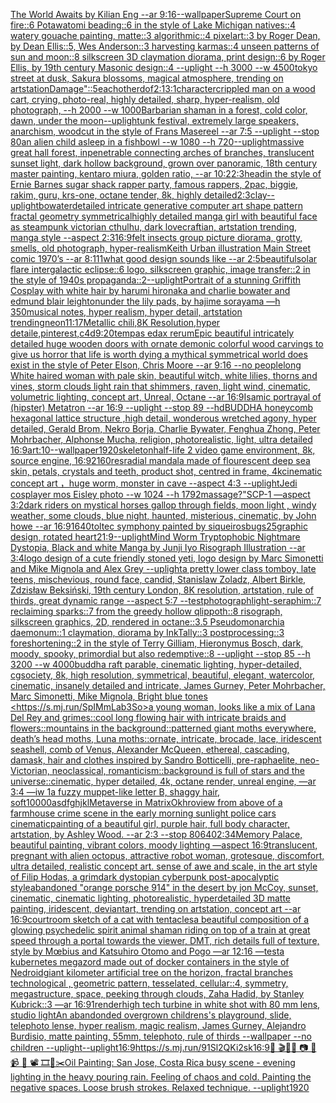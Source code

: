 [The World Awaits by Kilian Eng --ar 9:16](https://www.ebank.nz/aiartgenerator?category=The%20World%20Awaits%20by%20Kilian%20Eng%20--ar%209%3A16)[--wallpaper](https://www.ebank.nz/aiartgenerator?category=--wallpaper)[Supreme Court on fire::6 Potawatomi beading::6 in the style of Lake Michigan natives::4 watery gouache painting, matte::3 algorithmic::4 pixelart::3 by Roger Dean, by Dean Ellis::5, Wes Anderson::3 harvesting karmas::4 unseen patterns of sun and moon::8 silkscreen 3D claymation diorama, print design::6 by Roger Ellis, by 19th century Masonic design::4 --uplight --h 3000 --w 4500](https://www.ebank.nz/aiartgenerator?category=Supreme%20Court%20on%20fire%3A%3A6%20Potawatomi%20beading%3A%3A6%20in%20the%20style%20of%20Lake%20Michigan%20natives%3A%3A4%20watery%20gouache%20painting%2C%20matte%3A%3A3%20algorithmic%3A%3A4%20pixelart%3A%3A3%20by%20Roger%20Dean%2C%20by%20Dean%20Ellis%3A%3A5%2C%20Wes%20Anderson%3A%3A3%20harvesting%20karmas%3A%3A4%20unseen%20patterns%20of%20sun%20and%20moon%3A%3A8%20silkscreen%203D%20claymation%20diorama%2C%20print%20design%3A%3A6%20by%20Roger%20Ellis%2C%20by%2019th%20century%20Masonic%20design%3A%3A4%20--uplight%20--h%203000%20--w%204500)[tokyo street at dusk, Sakura blossoms, magical atmosphere, trending on artstation](https://www.ebank.nz/aiartgenerator?category=tokyo%20street%20at%20dusk%2C%20Sakura%20blossoms%2C%20magical%20atmosphere%2C%20trending%20on%20artstation)[Damage"::5](https://www.ebank.nz/aiartgenerator?category=Damage%22%3A%3A5)[eachother](https://www.ebank.nz/aiartgenerator?category=eachother)[dof](https://www.ebank.nz/aiartgenerator?category=dof)[2:1](https://www.ebank.nz/aiartgenerator?category=2%3A1)[3:1](https://www.ebank.nz/aiartgenerator?category=3%3A1)[character](https://www.ebank.nz/aiartgenerator?category=character)[crippled man on a wood cart, crying, photo-real, highly detailed, sharp, hyper-realism, old photograph, --h 2000 --w 1000](https://www.ebank.nz/aiartgenerator?category=crippled%20man%20on%20a%20wood%20cart%2C%20crying%2C%20photo-real%2C%20highly%20detailed%2C%20sharp%2C%20hyper-realism%2C%20old%20photograph%2C%20--h%202000%20--w%201000)[Barbarian shaman in a forest, cold color, dawn, under the moon](https://www.ebank.nz/aiartgenerator?category=Barbarian%20shaman%20in%20a%20forest%2C%20cold%20color%2C%20dawn%2C%20under%20the%20moon)[--uplight](https://www.ebank.nz/aiartgenerator?category=--uplight)[unk festival, extremely large speakers, anarchism, woodcut in the style of Frans Masereel --ar 7:5 --uplight --stop 80](https://www.ebank.nz/aiartgenerator?category=unk%20festival%2C%20extremely%20large%20speakers%2C%20anarchism%2C%20woodcut%20in%20the%20style%20of%20Frans%20Masereel%20--ar%207%3A5%20--uplight%20--stop%2080)[an alien child asleep in a fishbowl --w 1080 --h 720](https://www.ebank.nz/aiartgenerator?category=an%20alien%20child%20asleep%20in%20a%20fishbowl%20--w%201080%20--h%20720)[--uplight](https://www.ebank.nz/aiartgenerator?category=--uplight)[massive great hall forest, inpenetrable connecting arches of branches, translucent sunset light, dark hollow background, grown over panoramic, 18th century master painting, kentaro miura, golden ratio, --ar 10:2](https://www.ebank.nz/aiartgenerator?category=massive%20great%20hall%20forest%2C%20inpenetrable%20connecting%20arches%20of%20branches%2C%20translucent%20sunset%20light%2C%20dark%20hollow%20background%2C%20grown%20over%20panoramic%2C%2018th%20century%20master%20painting%2C%20kentaro%20miura%2C%20golden%20ratio%2C%20--ar%2010%3A2)[2:3](https://www.ebank.nz/aiartgenerator?category=2%3A3)[head](https://www.ebank.nz/aiartgenerator?category=head)[in the style of Ernie Barnes sugar shack rapper party, famous rappers,  2pac, biggie, rakim, guru, krs-one, octane tender,  8k, highly detailed](https://www.ebank.nz/aiartgenerator?category=in%20the%20style%20of%20Ernie%20Barnes%20sugar%20shack%20rapper%20party%2C%20famous%20rappers%2C%20%202pac%2C%20biggie%2C%20rakim%2C%20guru%2C%20krs-one%2C%20octane%20tender%2C%20%208k%2C%20highly%20detailed)[2:3](https://www.ebank.nz/aiartgenerator?category=2%3A3)[clay](https://www.ebank.nz/aiartgenerator?category=clay)[--uplight](https://www.ebank.nz/aiartgenerator?category=--uplight)[bowater](https://www.ebank.nz/aiartgenerator?category=bowater)[detailed intricate generative computer art shape pattern fractal geometry  symmetrical](https://www.ebank.nz/aiartgenerator?category=detailed%20intricate%20generative%20computer%20art%20shape%20pattern%20fractal%20geometry%20%20symmetrical)[highly detailed manga girl with beautiful face as steampunk victorian cthulhu, dark lovecraftian, artstation trending, manga style --aspect 2:3](https://www.ebank.nz/aiartgenerator?category=highly%20detailed%20manga%20girl%20with%20beautiful%20face%20as%20steampunk%20victorian%20cthulhu%2C%20dark%20lovecraftian%2C%20artstation%20trending%2C%20manga%20style%20--aspect%202%3A3)[16:9](https://www.ebank.nz/aiartgenerator?category=16%3A9)[felt insects group picture diorama, grotty, smells, old photograph, hyper-realism](https://www.ebank.nz/aiartgenerator?category=felt%20insects%20group%20picture%20diorama%2C%20grotty%2C%20smells%2C%20old%20photograph%2C%20hyper-realism)[Keith Urban illustration Main Street comic 1970’s --ar 8:11](https://www.ebank.nz/aiartgenerator?category=Keith%20Urban%20illustration%20Main%20Street%20comic%201970%E2%80%99s%20--ar%208%3A11)[1](https://www.ebank.nz/aiartgenerator?category=1)[what good design sounds like --ar 2:5](https://www.ebank.nz/aiartgenerator?category=what%20good%20design%20sounds%20like%20--ar%202%3A5)[beautiful](https://www.ebank.nz/aiartgenerator?category=beautiful)[solar flare intergalactic eclipse::6 logo, silkscreen graphic, image transfer::2 in the style of 1940s propaganda::2](https://www.ebank.nz/aiartgenerator?category=solar%20flare%20intergalactic%20eclipse%3A%3A6%20logo%2C%20silkscreen%20graphic%2C%20image%20transfer%3A%3A2%20in%20the%20style%20of%201940s%20propaganda%3A%3A2)[--uplight](https://www.ebank.nz/aiartgenerator?category=--uplight)[Portrait of a stunning Griffith Cosplay with white hair by harumi hironaka and charlie bowater and edmund blair leighton](https://www.ebank.nz/aiartgenerator?category=Portrait%20of%20a%20stunning%20Griffith%20Cosplay%20with%20white%20hair%20by%20harumi%20hironaka%20and%20charlie%20bowater%20and%20edmund%20blair%20leighton)[under the lily pads, by hajime sorayama —h 350](https://www.ebank.nz/aiartgenerator?category=under%20the%20lily%20pads%2C%20by%20hajime%20sorayama%20%E2%80%94h%20350)[musical notes, hyper realism, hyper detail, artstation trending](https://www.ebank.nz/aiartgenerator?category=musical%20notes%2C%20hyper%20realism%2C%20hyper%20detail%2C%20artstation%20trending)[neon](https://www.ebank.nz/aiartgenerator?category=neon)[11:17](https://www.ebank.nz/aiartgenerator?category=11%3A17)[Metallic chili,8K Resolution,hyper detaile,pinterest,c4d](https://www.ebank.nz/aiartgenerator?category=Metallic%20chili%2C8K%20Resolution%2Chyper%20detaile%2Cpinterest%2Cc4d)[9:20](https://www.ebank.nz/aiartgenerator?category=9%3A20)[tempas edax rerum](https://www.ebank.nz/aiartgenerator?category=tempas%20edax%20rerum)[Epic beautiful intricately detailed huge wooden doors with ornate demonic colorful wood carvings to give us horror that life is worth dying a mythical symmetrical world does exist in the style of Peter Elson, Chris Moore --ar 9:16 --no people](https://www.ebank.nz/aiartgenerator?category=Epic%20beautiful%20intricately%20detailed%20huge%20wooden%20doors%20with%20ornate%20demonic%20colorful%20wood%20carvings%20to%20give%20us%20horror%20that%20life%20is%20worth%20dying%20a%20mythical%20symmetrical%20world%20does%20exist%20in%20the%20style%20of%20Peter%20Elson%2C%20Chris%20Moore%20--ar%209%3A16%20--no%20people)[long White haired woman with pale skin, beautiful witch, white lilies, thorns and vines, storm clouds light rain that shimmers, raven, light wind, cinematic, volumetric lighting, concept art, Unreal, Octane --ar 16:9](https://www.ebank.nz/aiartgenerator?category=long%20White%20haired%20woman%20with%20pale%20skin%2C%20beautiful%20witch%2C%20white%20lilies%2C%20thorns%20and%20vines%2C%20storm%20clouds%20light%20rain%20that%20shimmers%2C%20raven%2C%20light%20wind%2C%20cinematic%2C%20volumetric%20lighting%2C%20concept%20art%2C%20Unreal%2C%20Octane%20--ar%2016%3A9)[Isamic portrayal of (hipster) Metatron --ar 16:9 --uplight --stop 89 --hd](https://www.ebank.nz/aiartgenerator?category=Isamic%20portrayal%20of%20%28hipster%29%20Metatron%20--ar%2016%3A9%20--uplight%20--stop%2089%20--hd)[BUDDHA  honeycomb hexagonal lattice structure ,high detail, wonderous wretched agony, hyper detailed, Gerald Brom, Nekro Borja, Charlie Bywater, Fenghua Zhong, Peter Mohrbacher, Alphonse Mucha, religion, photorealistic, light, ultra detailed 16:9](https://www.ebank.nz/aiartgenerator?category=BUDDHA%20%20honeycomb%20hexagonal%20lattice%20structure%20%2Chigh%20detail%2C%20wonderous%20wretched%20agony%2C%20hyper%20detailed%2C%20Gerald%20Brom%2C%20Nekro%20Borja%2C%20Charlie%20Bywater%2C%20Fenghua%20Zhong%2C%20Peter%20Mohrbacher%2C%20Alphonse%20Mucha%2C%20religion%2C%20photorealistic%2C%20light%2C%20ultra%20detailed%2016%3A9)[art:10--wallpaper](https://www.ebank.nz/aiartgenerator?category=art%3A10--wallpaper)[1920](https://www.ebank.nz/aiartgenerator?category=1920)[skeleton](https://www.ebank.nz/aiartgenerator?category=skeleton)[half-life 2 video game environment, 8k, source engine, 16:9](https://www.ebank.nz/aiartgenerator?category=half-life%202%20video%20game%20environment%2C%208k%2C%20source%20engine%2C%2016%3A9)[2160](https://www.ebank.nz/aiartgenerator?category=2160)[res](https://www.ebank.nz/aiartgenerator?category=res)[radial mandala made of flourescent deep sea skin, petals, crystals and teeth, product shot, centred in frame, 4k](https://www.ebank.nz/aiartgenerator?category=radial%20mandala%20made%20of%20flourescent%20deep%20sea%20skin%2C%20petals%2C%20crystals%20and%20teeth%2C%20product%20shot%2C%20centred%20in%20frame%2C%204k)[cinematic concept art ，huge worm, monster in cave  --aspect 4:3 --uplight](https://www.ebank.nz/aiartgenerator?category=cinematic%20concept%20art%20%EF%BC%8Chuge%20worm%2C%20monster%20in%20cave%20%20--aspect%204%3A3%20--uplight)[Jedi cosplayer mos Eisley photo --w 1024 --h 1792](https://www.ebank.nz/aiartgenerator?category=Jedi%20cosplayer%20mos%20Eisley%20photo%20--w%201024%20--h%201792)[massage?"](https://www.ebank.nz/aiartgenerator?category=massage%3F%22)[SCP-1 —aspect 3:2](https://www.ebank.nz/aiartgenerator?category=SCP-1%20%E2%80%94aspect%203%3A2)[dark riders on mystical horses gallop through fields, moon light , windy weather, some clouds, blue night, haunted, misterious, cinematic, by John howe --ar 16:9](https://www.ebank.nz/aiartgenerator?category=dark%20riders%20on%20mystical%20horses%20gallop%20through%20fields%2C%20moon%20light%20%2C%20windy%20weather%2C%20some%20clouds%2C%20blue%20night%2C%20haunted%2C%20misterious%2C%20cinematic%2C%20by%20John%20howe%20--ar%2016%3A9)[1640](https://www.ebank.nz/aiartgenerator?category=1640)[toltec symphony painted by siqueiros](https://www.ebank.nz/aiartgenerator?category=toltec%20symphony%20painted%20by%20siqueiros)[bugs](https://www.ebank.nz/aiartgenerator?category=bugs)[25](https://www.ebank.nz/aiartgenerator?category=25)[graphic design, rotated heart](https://www.ebank.nz/aiartgenerator?category=graphic%20design%2C%20rotated%20heart)[21:9](https://www.ebank.nz/aiartgenerator?category=21%3A9)[--uplight](https://www.ebank.nz/aiartgenerator?category=--uplight)[Mind Worm  Tryptophobic Nightmare Dystopia, Black and white Manga by Junji Iyo Risograph  Illustration --ar 3:4](https://www.ebank.nz/aiartgenerator?category=Mind%20Worm%20%20Tryptophobic%20Nightmare%20Dystopia%2C%20Black%20and%20white%20Manga%20by%20Junji%20Iyo%20Risograph%20%20Illustration%20--ar%203%3A4)[logo design of a cute friendly stoned yeti, logo design by Marc Simonetti and Mike Mignola and Alex Grey --uplight](https://www.ebank.nz/aiartgenerator?category=logo%20design%20of%20a%20cute%20friendly%20stoned%20yeti%2C%20logo%20design%20by%20Marc%20Simonetti%20and%20Mike%20Mignola%20and%20Alex%20Grey%20--uplight)[a pretty lower class tomboy, late teens, mischevious, round face, candid, Stanislaw Zoladz, Albert Birkle, Zdzisław Beksiński, 19th century London, 8K resolution, artstation, rule of thirds, great dynamic range --aspect 5:7 --test](https://www.ebank.nz/aiartgenerator?category=a%20pretty%20lower%20class%20tomboy%2C%20late%20teens%2C%20mischevious%2C%20round%20face%2C%20candid%2C%20Stanislaw%20Zoladz%2C%20Albert%20Birkle%2C%20Zdzis%C5%82aw%20Beksi%C5%84ski%2C%2019th%20century%20London%2C%208K%20resolution%2C%20artstation%2C%20rule%20of%20thirds%2C%20great%20dynamic%20range%20--aspect%205%3A7%20--test)[photograph](https://www.ebank.nz/aiartgenerator?category=photograph)[light-seraphim::7 reclaiming sparks::7 from the greedy hollow qlippoth::8 risograph, silkscreen graphics, 2D, rendered in octane::3.5 Pseudomonarchia daemonum::1 claymation, diorama by InkTally::3 postprocessing::3 foreshortening::2 in the style of Terry Gilliam, Hieronymus Bosch, dark, moody, spooky, primordial but also redemptive::8 --uplight --stop 85 --h 3200 --w 4000](https://www.ebank.nz/aiartgenerator?category=light-seraphim%3A%3A7%20reclaiming%20sparks%3A%3A7%20from%20the%20greedy%20hollow%20qlippoth%3A%3A8%20risograph%2C%20silkscreen%20graphics%2C%202D%2C%20rendered%20in%20octane%3A%3A3.5%20Pseudomonarchia%20daemonum%3A%3A1%20claymation%2C%20diorama%20by%20InkTally%3A%3A3%20postprocessing%3A%3A3%20foreshortening%3A%3A2%20in%20the%20style%20of%20Terry%20Gilliam%2C%20Hieronymus%20Bosch%2C%20dark%2C%20moody%2C%20spooky%2C%20primordial%20but%20also%20redemptive%3A%3A8%20--uplight%20--stop%2085%20--h%203200%20--w%204000)[buddha raft parable, cinematic lighting, hyper-detailed, cgsociety, 8k, high resolution, symmetrical, beautiful, elegant, watercolor, cinematic, insanely detailed and intricate, James Gurney, Peter Mohrbacher, Marc Simonetti, Mike Mignola, Bright blue tones <<https://s.mj.run/SpIMmLab3So>>](https://www.ebank.nz/aiartgenerator?category=buddha%20raft%20parable%2C%20cinematic%20lighting%2C%20hyper-detailed%2C%20cgsociety%2C%208k%2C%20high%20resolution%2C%20symmetrical%2C%20beautiful%2C%20elegant%2C%20watercolor%2C%20cinematic%2C%20insanely%20detailed%20and%20intricate%2C%20James%20Gurney%2C%20Peter%20Mohrbacher%2C%20Marc%20Simonetti%2C%20Mike%20Mignola%2C%20Bright%20blue%20tones%20%3C%3Chttps%3A//s.mj.run/SpIMmLab3So%3E%3E)[a young woman, looks like a mix of Lana Del Rey and grimes::cool long flowing hair with intricate braids and flowers::mountains in the background::patterned giant moths everywhere, death’s head moths, Luna moths::ornate, intricate, brocade, lace, iridescent seashell, comb of Venus, Alexander McQueen, ethereal, cascading, damask, hair and clothes inspired by Sandro Botticelli, pre-raphaelite, neo-Victorian, neoclassical, romanticism::background is full of stars and the universe::cinematic, hyper detailed, 4k, octane render, unreal engine, —ar 3:4 —iw 1](https://www.ebank.nz/aiartgenerator?category=a%20young%20woman%2C%20looks%20like%20a%20mix%20of%20Lana%20Del%20Rey%20and%20grimes%3A%3Acool%20long%20flowing%20hair%20with%20intricate%20braids%20and%20flowers%3A%3Amountains%20in%20the%20background%3A%3Apatterned%20giant%20moths%20everywhere%2C%20death%E2%80%99s%20head%20moths%2C%20Luna%20moths%3A%3Aornate%2C%20intricate%2C%20brocade%2C%20lace%2C%20iridescent%20seashell%2C%20comb%20of%20Venus%2C%20Alexander%20McQueen%2C%20ethereal%2C%20cascading%2C%20damask%2C%20hair%20and%20clothes%20inspired%20by%20Sandro%20Botticelli%2C%20pre-raphaelite%2C%20neo-Victorian%2C%20neoclassical%2C%20romanticism%3A%3Abackground%20is%20full%20of%20stars%20and%20the%20universe%3A%3Acinematic%2C%20hyper%20detailed%2C%204k%2C%20octane%20render%2C%20unreal%20engine%2C%20%E2%80%94ar%203%3A4%20%E2%80%94iw%201)[a fuzzy muppet-like letter B, shaggy hair, soft](https://www.ebank.nz/aiartgenerator?category=a%20fuzzy%20muppet-like%20letter%20B%2C%20shaggy%20hair%2C%20soft)[10000](https://www.ebank.nz/aiartgenerator?category=10000)[asdfghjkl](https://www.ebank.nz/aiartgenerator?category=asdfghjkl)[Metaverse in Matrix](https://www.ebank.nz/aiartgenerator?category=Metaverse%20in%20Matrix)[Okhro](https://www.ebank.nz/aiartgenerator?category=Okhro)[view from above of a farmhouse crime scene in the early morning sunlight police cars cinematic](https://www.ebank.nz/aiartgenerator?category=view%20from%20above%20of%20a%20farmhouse%20crime%20scene%20in%20the%20early%20morning%20sunlight%20police%20cars%20cinematic)[painting of a beautiful girl, purple hair, full body character, artstation, by Ashley Wood. --ar 2:3 --stop 80](https://www.ebank.nz/aiartgenerator?category=painting%20of%20a%20beautiful%20girl%2C%20purple%20hair%2C%20full%20body%20character%2C%20artstation%2C%20by%20Ashley%20Wood.%20--ar%202%3A3%20--stop%2080)[640](https://www.ebank.nz/aiartgenerator?category=640)[2:3](https://www.ebank.nz/aiartgenerator?category=2%3A3)[4](https://www.ebank.nz/aiartgenerator?category=4)[Memory Palace, beautiful painting, vibrant colors, moody lighting —aspect 16:9](https://www.ebank.nz/aiartgenerator?category=Memory%20Palace%2C%20beautiful%20painting%2C%20vibrant%20colors%2C%20moody%20lighting%20%E2%80%94aspect%2016%3A9)[translucent, pregnant with alien octopus, attractive robot woman, grotesque, discomfort, ultra detailed, realistic concept art. sense of awe and scale, in the art style of Filip Hodas, a grimdark dystopian cyberpunk post-apocalyptic style](https://www.ebank.nz/aiartgenerator?category=translucent%2C%20pregnant%20with%20alien%20octopus%2C%20attractive%20robot%20woman%2C%20grotesque%2C%20discomfort%2C%20ultra%20detailed%2C%20realistic%20concept%20art.%20sense%20of%20awe%20and%20scale%2C%20in%20the%20art%20style%20of%20Filip%20Hodas%2C%20a%20grimdark%20dystopian%20cyberpunk%20post-apocalyptic%20style)[abandoned "orange porsche 914" in the desert by jon McCoy, sunset, cinematic, cinematic lighting, photorealistic, hyperdetailed 3D matte painting, iridescent, deviantart, trending on artstation, concept art --ar 16:9](https://www.ebank.nz/aiartgenerator?category=abandoned%20%22orange%20porsche%20914%22%20in%20the%20desert%20by%20jon%20McCoy%2C%20sunset%2C%20cinematic%2C%20cinematic%20lighting%2C%20photorealistic%2C%20hyperdetailed%203D%20matte%20painting%2C%20iridescent%2C%20deviantart%2C%20trending%20on%20artstation%2C%20concept%20art%20--ar%2016%3A9)[courtroom sketch of a cat with tentacles](https://www.ebank.nz/aiartgenerator?category=courtroom%20sketch%20of%20a%20cat%20with%20tentacles)[a beautiful composition of a glowing psychedelic spirit animal shaman riding on top of a train at great speed through a portal towards the viewer, DMT,  rich details full of texture, style by Mœbius and Katsuhiro Otomo and Pogo —ar 12:16 —test](https://www.ebank.nz/aiartgenerator?category=a%20beautiful%20composition%20of%20a%20glowing%20psychedelic%20spirit%20animal%20shaman%20riding%20on%20top%20of%20a%20train%20at%20great%20speed%20through%20a%20portal%20towards%20the%20viewer%2C%20DMT%2C%20%20rich%20details%20full%20of%20texture%2C%20style%20by%20M%C5%93bius%20and%20Katsuhiro%20Otomo%20and%20Pogo%20%E2%80%94ar%2012%3A16%20%E2%80%94test)[a kubernetes megazord made out of docker containers in the style of Nedroid](https://www.ebank.nz/aiartgenerator?category=a%20kubernetes%20megazord%20made%20out%20of%20docker%20containers%20in%20the%20style%20of%20Nedroid)[giant kilometer artificial tree on the horizon, fractal branches technological , geometric pattern, tesselated, cellular::4, symmetry, megastructure, space, peeking through clouds, Zaha Hadid, by Stanley Kubrick::3 —ar 16:9](https://www.ebank.nz/aiartgenerator?category=giant%20kilometer%20artificial%20tree%20on%20the%20horizon%2C%20fractal%20branches%20technological%20%2C%20geometric%20pattern%2C%20tesselated%2C%20cellular%3A%3A4%2C%20symmetry%2C%20megastructure%2C%20space%2C%20peeking%20through%20clouds%2C%20Zaha%20Hadid%2C%20by%20Stanley%20Kubrick%3A%3A3%20%E2%80%94ar%2016%3A9)[1](https://www.ebank.nz/aiartgenerator?category=1)[render](https://www.ebank.nz/aiartgenerator?category=render)[high tech turbine in white shot with 80 mm lens, studio light](https://www.ebank.nz/aiartgenerator?category=high%20tech%20turbine%20in%20white%20shot%20with%2080%20mm%20lens%2C%20studio%20light)[An abandonded overgrown childrens's playground, slide, telephoto lense, hyper realism, magic realism, James Gurney, Alejandro Burdisio, matte painting, 55mm, telephoto, rule of thirds --wallpaper --no children --uplight](https://www.ebank.nz/aiartgenerator?category=An%20abandonded%20overgrown%20childrens%27s%20playground%2C%20slide%2C%20telephoto%20lense%2C%20hyper%20realism%2C%20magic%20realism%2C%20James%20Gurney%2C%20Alejandro%20Burdisio%2C%20matte%20painting%2C%2055mm%2C%20telephoto%2C%20rule%20of%20thirds%20--wallpaper%20--no%20children%20--uplight)[--uplight](https://www.ebank.nz/aiartgenerator?category=--uplight)[16:9](https://www.ebank.nz/aiartgenerator?category=16%3A9)[<https://s.mj.run/91Sl2QKi2sk>](https://www.ebank.nz/aiartgenerator?category=%3Chttps%3A//s.mj.run/91Sl2QKi2sk%3E)[16:9](https://www.ebank.nz/aiartgenerator?category=16%3A9)[🎨 🎬🌈📼 📷 📸 📹 🎥 📽 🎞🧬✂️](https://www.ebank.nz/aiartgenerator?category=%F0%9F%8E%A8%20%F0%9F%8E%AC%F0%9F%8C%88%F0%9F%93%BC%20%F0%9F%93%B7%20%F0%9F%93%B8%20%F0%9F%93%B9%20%F0%9F%8E%A5%20%F0%9F%93%BD%20%F0%9F%8E%9E%F0%9F%A7%AC%E2%9C%82%EF%B8%8F)[Oil Painting: San Jose, Costa Rica busy scene - evening lighting in the heavy pouring rain. Feeling of chaos and cold. Painting the negative spaces. Loose brush strokes. Relaxed technique. --uplight](https://www.ebank.nz/aiartgenerator?category=Oil%20Painting%3A%20San%20Jose%2C%20Costa%20Rica%20busy%20scene%20-%20evening%20lighting%20in%20the%20heavy%20pouring%20rain.%20Feeling%20of%20chaos%20and%20cold.%20Painting%20the%20negative%20spaces.%20Loose%20brush%20strokes.%20Relaxed%20technique.%20--uplight)[1920](https://www.ebank.nz/aiartgenerator?category=1920)
